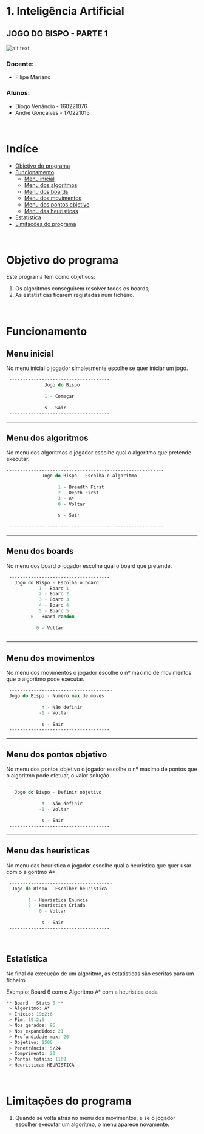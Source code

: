 # 1. Inteligência Artificial
## **JOGO DO BISPO - PARTE 1**

![alt text](https://pcatunda.files.wordpress.com/2014/06/xadrez.jpg "IA imagem")

### **Docente:**

- Filipe Mariano

### **Alunos:**

- Diogo Venâncio - 160221076
- André Gonçalves - 170221015

<br>

# **Indíce**

- [Objetivo do programa](#objetivo-do-programa)
- [Funcionamento](#funcionamento)
	- [Menu inicial](#menu-inicial)
	- [Menu dos algoritmos](#menu-dos-algoritmos)
	- [Menu dos boards](#menu-dos-boards)
	- [Menu dos movimentos](#menu-dos-movimentos)
  - [Menu dos pontos objetivo](#menu-dos-pontos-objetivo)
  - [Menu das heuristicas](#menu-das-heuristicas)
- [Estatística](#estatística)
- [Limitações do programa](#limitações-do-programa)

<br>

# **Objetivo do programa**

Este programa tem como objetivos:

1. Os algoritmos conseguirem resolver todos os boards;
2. As estatísticas ficarem registadas num ficheiro.

<br>

# **Funcionamento**

## **Menu inicial**

No menu inicial o jogador simplesmente escolhe se quer iniciar um jogo.

```lisp
 -------------------------------------
              Jogo do Bispo            
                                       
              1 - Começar              
                                       
              s - Sair                 
 -------------------------------------
```

---

## **Menu dos algoritmos**

No menu dos algoritmos o jogador escolhe qual o algoritmo que pretende executar.

```lisp
----------------------------------------------------------    
             Jogo do Bispo - Escolha o algoritmo              
                                                              
                   1 - Breadth First                          
                   2 - Depth First                            
                   3 - A*                                     
                   0 - Voltar                                 
                                                              
                   s - Sair                                   
                                                              
 ---------------------------------------------------------
```

---

## **Menu dos boards**

No menu dos board o jogador escolhe qual o board que pretende.

```lisp
 -------------------------------------
   Jogo do Bispo - Escolha o board   
            1 - Board 1            
            2 - Board 2            
            3 - Board 3            
            4 - Board 4            
            5 - Board 5            
         6 - Board random                
                                        
           0 - Voltar                    
 -------------------------------------
```

---

## **Menu dos movimentos**

No menu dos movimentos o jogador escolhe o nº maximo de movimentos que o algoritmo pode executar.

```lisp
 -------------------------------------- 
 Jogo do Bispo - Numero max de moves   
                                       
             n - Não definir           
            -1 - Voltar                
                                       
             s - Sair                  
 -------------------------------------
```

---

## **Menu dos pontos objetivo**

No menu dos pontos objetivo o jogador escolhe o nº maximo de pontos que o algoritmo pode efetuar, o valor solução.

```lisp
 -------------------------------------- 
   Jogo do Bispo - Definir objetivo    
                                       
             n - Não definir           
            -1 - Voltar                
                                       
             s - Sair                  
 -------------------------------------
```

---

## **Menu das heuristicas**

No menu das heuristica o jogador escolhe qual a heuristica que quer usar com o algoritmo A*.

```lisp
 -------------------------------------- 
  Jogo do Bispo - Escolher heuristica  
                                       
        1 - Heuristica Enuncia         
        2 - Heuristica Criada          
            0 - Voltar                 
                                       
             s - Sair                  
 -------------------------------------
```

<br>

## **Estatística**

No final da execução de um algoritmo, as estatisticas são escritas para um ficheiro.

Exemplo: Board 6 com o Algoritmo A* com a heuristica dada

```lisp
** Board - Stats 6 **
 > Algoritmo: A*
 > Inicio: 19:2:6
 > Fim: 19:2:6
 > Nos gerados: 96
 > Nos expandidos: 21
 > Profundidade max: 20
 > Objetivo: 1500
 > Penetrância: 5/24
 > Comprimento: 20
 > Pontos totais: 1169
 > Heuristica: HEURISTICA
```

<br>

# **Limitações do programa**

1. Quando se volta atrás no menu dos movimentos, e se o jogador escolher executar um algoritmo, o menu aparece novamente.
